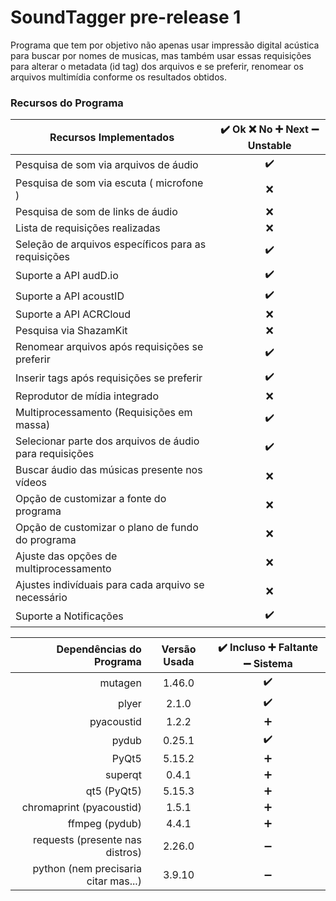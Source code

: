 # SoundTagger pre-release 1

Programa que tem por objetivo não apenas usar impressão digital acústica para buscar por nomes de musicas, mas também
usar essas requisições para alterar o metadata (id tag) dos arquivos e se preferir, renomear os arquivos multimídia
conforme os resultados obtidos.
 
### Recursos do Programa️️

| Recursos Implementados                                  | ✔️ Ok ❌ No ➕ Next ➖ Unstable |
|---------------------------------------------------------|:----------------------------:|
| Pesquisa de som via arquivos de áudio                   |              ✔️              |
| Pesquisa de som via escuta ( microfone )                |              ❌               |
| Pesquisa de som de links de áudio                       |              ❌               |
| Lista de requisições realizadas                         |              ❌               |
| Seleção de arquivos específicos para as requisições     |              ✔️              |
| Suporte a API audD.io                                   |              ✔️              |
| Suporte a API acoustID                                  |              ✔️              |
| Suporte a API ACRCloud                                  |              ❌               |
| Pesquisa via ShazamKit                                  |              ❌               |
| Renomear arquivos após requisições se preferir          |              ✔️              |
| Inserir tags após requisições se preferir               |              ✔️              |
| Reprodutor de mídia integrado                           |              ❌               |
| Multiprocessamento (Requisições em massa)               |              ✔️              |
| Selecionar parte dos arquivos de áudio para requisições |              ✔️              |
| Buscar áudio das músicas presente nos vídeos            |              ❌               |
| Opção de customizar a fonte do programa                 |              ❌               |
| Opção de customizar o plano de fundo do programa        |              ❌               |
| Ajuste das opções de multiprocessamento                 |              ❌               |
| Ajustes indivíduais para cada arquivo se necessário     |              ❌               |
| Suporte a Notificações                                  |              ✔️              |

|             Dependências do Programa | Versão Usada | ✔️ Incluso ➕ Faltante ➖ Sistema |
|-------------------------------------:|:------------:|:-------------------------------:|
|                              mutagen |    1.46.0    |               ✔️                |
|                                plyer |    2.1.0     |               ✔️                |
|                           pyacoustid |    1.2.2     |                ➕                |
|                                pydub |    0.25.1    |               ✔️                |
|                                PyQt5 |    5.15.2    |                ➕                |
|                              superqt |    0.4.1     |                ➕                |
|                          qt5 (PyQt5) |    5.15.3    |                ➕                |
|             chromaprint (pyacoustid) |    1.5.1     |                ➕                |
|                       ffmpeg (pydub) |    4.4.1     |                ➕                |
|      requests (presente nas distros) |    2.26.0    |                ➖                |
| python (nem precisaria citar mas...) |    3.9.10    |                ➖                |
